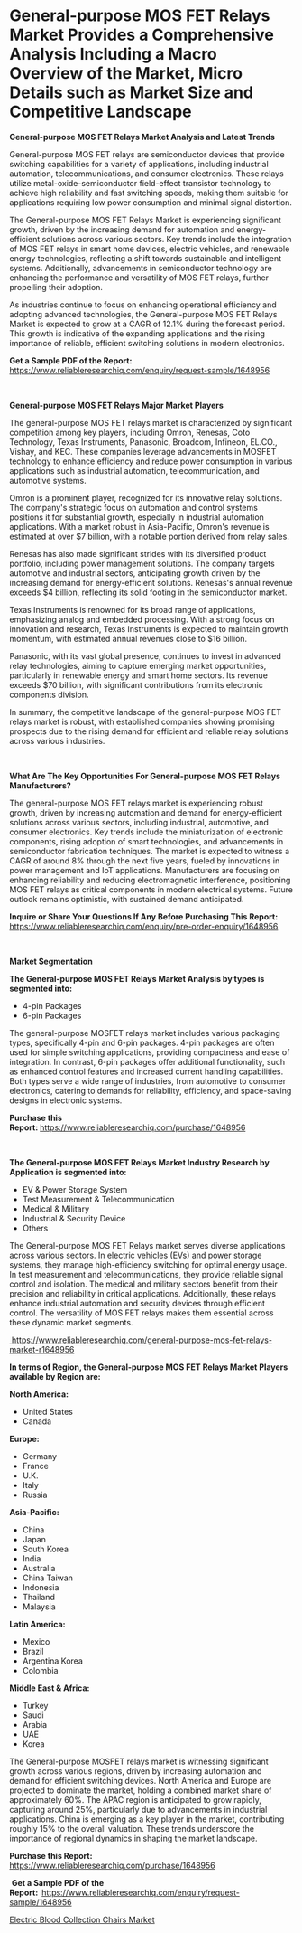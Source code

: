 <p><h1>General-purpose MOS FET Relays Market Provides a Comprehensive Analysis Including a Macro Overview of the Market, Micro Details such as Market Size and Competitive Landscape</h1></p><p><strong>General-purpose MOS FET Relays Market Analysis and Latest Trends</strong></p>
<p><p>General-purpose MOS FET relays are semiconductor devices that provide switching capabilities for a variety of applications, including industrial automation, telecommunications, and consumer electronics. These relays utilize metal-oxide-semiconductor field-effect transistor technology to achieve high reliability and fast switching speeds, making them suitable for applications requiring low power consumption and minimal signal distortion.</p><p>The General-purpose MOS FET Relays Market is experiencing significant growth, driven by the increasing demand for automation and energy-efficient solutions across various sectors. Key trends include the integration of MOS FET relays in smart home devices, electric vehicles, and renewable energy technologies, reflecting a shift towards sustainable and intelligent systems. Additionally, advancements in semiconductor technology are enhancing the performance and versatility of MOS FET relays, further propelling their adoption.</p><p>As industries continue to focus on enhancing operational efficiency and adopting advanced technologies, the General-purpose MOS FET Relays Market is expected to grow at a CAGR of 12.1% during the forecast period. This growth is indicative of the expanding applications and the rising importance of reliable, efficient switching solutions in modern electronics.</p></p>
<p><strong>Get a Sample PDF of the Report:&nbsp;</strong> <a href="https://www.reliableresearchiq.com/enquiry/request-sample/1648956?utm_campaign=2853&utm_medium=2&utm_source=Github&utm_content=ia&utm_term=26032025&utm_id=general-purpose-mos-fet-relays">https://www.reliableresearchiq.com/enquiry/request-sample/1648956</a></p>
<p>&nbsp;</p>
<p><strong>General-purpose MOS FET Relays Major Market Players</strong></p>
<p><p>The general-purpose MOS FET relays market is characterized by significant competition among key players, including Omron, Renesas, Coto Technology, Texas Instruments, Panasonic, Broadcom, Infineon, EL.CO., Vishay, and KEC. These companies leverage advancements in MOSFET technology to enhance efficiency and reduce power consumption in various applications such as industrial automation, telecommunication, and automotive systems.</p><p>Omron is a prominent player, recognized for its innovative relay solutions. The company's strategic focus on automation and control systems positions it for substantial growth, especially in industrial automation applications. With a market robust in Asia-Pacific, Omron's revenue is estimated at over $7 billion, with a notable portion derived from relay sales.</p><p>Renesas has also made significant strides with its diversified product portfolio, including power management solutions. The company targets automotive and industrial sectors, anticipating growth driven by the increasing demand for energy-efficient solutions. Renesas's annual revenue exceeds $4 billion, reflecting its solid footing in the semiconductor market.</p><p>Texas Instruments is renowned for its broad range of applications, emphasizing analog and embedded processing. With a strong focus on innovation and research, Texas Instruments is expected to maintain growth momentum, with estimated annual revenues close to $16 billion.</p><p>Panasonic, with its vast global presence, continues to invest in advanced relay technologies, aiming to capture emerging market opportunities, particularly in renewable energy and smart home sectors. Its revenue exceeds $70 billion, with significant contributions from its electronic components division.</p><p>In summary, the competitive landscape of the general-purpose MOS FET relays market is robust, with established companies showing promising prospects due to the rising demand for efficient and reliable relay solutions across various industries.</p></p>
<p>&nbsp;</p>
<p><strong>What Are The Key Opportunities For General-purpose MOS FET Relays Manufacturers?</strong></p>
<p><p>The general-purpose MOS FET relays market is experiencing robust growth, driven by increasing automation and demand for energy-efficient solutions across various sectors, including industrial, automotive, and consumer electronics. Key trends include the miniaturization of electronic components, rising adoption of smart technologies, and advancements in semiconductor fabrication techniques. The market is expected to witness a CAGR of around 8% through the next five years, fueled by innovations in power management and IoT applications. Manufacturers are focusing on enhancing reliability and reducing electromagnetic interference, positioning MOS FET relays as critical components in modern electrical systems. Future outlook remains optimistic, with sustained demand anticipated.</p></p>
<p><strong>Inquire or Share Your Questions If Any Before Purchasing This Report:</strong> <a href="https://www.reliableresearchiq.com/enquiry/pre-order-enquiry/1648956?utm_campaign=2853&utm_medium=2&utm_source=Github&utm_content=ia&utm_term=26032025&utm_id=general-purpose-mos-fet-relays">https://www.reliableresearchiq.com/enquiry/pre-order-enquiry/1648956</a></p>
<p>&nbsp;</p>
<p><strong>Market Segmentation</strong></p>
<p><strong>The General-purpose MOS FET Relays Market Analysis by types is segmented into:</strong></p>
<p><ul><li>4-pin Packages</li><li>6-pin Packages</li></ul></p>
<p><p>The general-purpose MOSFET relays market includes various packaging types, specifically 4-pin and 6-pin packages. 4-pin packages are often used for simple switching applications, providing compactness and ease of integration. In contrast, 6-pin packages offer additional functionality, such as enhanced control features and increased current handling capabilities. Both types serve a wide range of industries, from automotive to consumer electronics, catering to demands for reliability, efficiency, and space-saving designs in electronic systems.</p></p>
<p><strong>Purchase this Report:&nbsp;</strong><a href="https://www.reliableresearchiq.com/purchase/1648956?utm_campaign=2853&utm_medium=2&utm_source=Github&utm_content=ia&utm_term=26032025&utm_id=general-purpose-mos-fet-relays">https://www.reliableresearchiq.com/purchase/1648956</a></p>
<p>&nbsp;</p>
<p><strong>The General-purpose MOS FET Relays Market Industry Research by Application is segmented into:</strong></p>
<p><ul><li>EV & Power Storage System</li><li>Test Measurement & Telecommunication</li><li>Medical & Military</li><li>Industrial & Security Device</li><li>Others</li></ul></p>
<p><p>The General-purpose MOS FET Relays market serves diverse applications across various sectors. In electric vehicles (EVs) and power storage systems, they manage high-efficiency switching for optimal energy usage. In test measurement and telecommunications, they provide reliable signal control and isolation. The medical and military sectors benefit from their precision and reliability in critical applications. Additionally, these relays enhance industrial automation and security devices through efficient control. The versatility of MOS FET relays makes them essential across these dynamic market segments.</p></p>
<p><a href="https://www.reliableresearchiq.com/general-purpose-mos-fet-relays-market-r1648956?utm_campaign=2853&utm_medium=2&utm_source=Github&utm_content=ia&utm_term=26032025&utm_id=general-purpose-mos-fet-relays">&nbsp;https://www.reliableresearchiq.com/general-purpose-mos-fet-relays-market-r1648956</a></p>
<p><strong>In terms of Region, the General-purpose MOS FET Relays Market Players available by Region are:</strong></p>
<p>
    <p> <strong> North America: </strong>
        <ul>
            <li>United States</li>
            <li>Canada</li>
        </ul>
        </p> 
    <p> <strong> Europe: </strong>
        <ul>
            <li>Germany</li>
            <li>France</li>
            <li>U.K.</li>
            <li>Italy</li>
            <li>Russia</li>
        </ul>
        </p> 
    <p> <strong> Asia-Pacific: </strong>
        <ul>
            <li>China</li>
            <li>Japan</li>
            <li>South Korea</li>
            <li>India</li>
            <li>Australia</li>
            <li>China Taiwan</li>
            <li>Indonesia</li>
            <li>Thailand</li>
            <li>Malaysia</li>
        </ul>
        </p> 
    <p> <strong> Latin America: </strong>
        <ul>
            <li>Mexico</li>
            <li>Brazil</li>
            <li>Argentina Korea</li>
            <li>Colombia</li>
        </ul>
        </p> 
    <p> <strong> Middle East & Africa: </strong>
        <ul>
            <li>Turkey</li>
            <li>Saudi</li>
            <li>Arabia</li>
            <li>UAE</li>
            <li>Korea</li>
        </ul>
    </p>
    </p>
<p><p>The General-purpose MOSFET relays market is witnessing significant growth across various regions, driven by increasing automation and demand for efficient switching devices. North America and Europe are projected to dominate the market, holding a combined market share of approximately 60%. The APAC region is anticipated to grow rapidly, capturing around 25%, particularly due to advancements in industrial applications. China is emerging as a key player in the market, contributing roughly 15% to the overall valuation. These trends underscore the importance of regional dynamics in shaping the market landscape.</p></p>
<p><strong>Purchase this Report: </strong><a href="https://www.reliableresearchiq.com/purchase/1648956?utm_campaign=2853&utm_medium=2&utm_source=Github&utm_content=ia&utm_term=26032025&utm_id=general-purpose-mos-fet-relays">https://www.reliableresearchiq.com/purchase/1648956</a></p>
<p>&nbsp;<strong>Get a Sample PDF of the Report:&nbsp;&nbsp;</strong><a href="https://www.reliableresearchiq.com/enquiry/request-sample/1648956?utm_campaign=2853&utm_medium=2&utm_source=Github&utm_content=ia&utm_term=26032025&utm_id=general-purpose-mos-fet-relays">https://www.reliableresearchiq.com/enquiry/request-sample/1648956</a></p>
<p><strong></strong></p>
<p><p><a href="https://github.com/saaindosya/Market-Research-Report-List-1/blob/main/electric-blood-collection-chairs-market.md?utm_campaign=2853&utm_medium=2&utm_source=Github&utm_content=ia&utm_term=26032025&utm_id=general-purpose-mos-fet-relays">Electric Blood Collection Chairs Market</a></p></p>